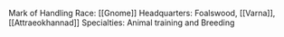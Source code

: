 Mark of Handling
Race: [[Gnome]]
Headquarters: Foalswood, [[Varna]], [[Attraeokhannad]]
Specialties: Animal training and Breeding